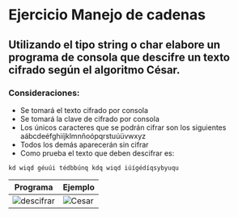 # Ejercicio Manejo de cadenas

## Utilizando el tipo string o char elabore un programa de consola que descifre un texto cifrado según el algoritmo César.

### Consideraciones:

- Se tomará el texto cifrado por consola
- Se tomará la clave de cifrado por consola
- Los únicos caracteres que se podrán cifrar son los siguientes aábcdeéfghiíjklmnñoópqrstuúüvwxyz
- Todos los demás aparecerán sin cifrar
- Como prueba el texto que deben descifrar es: 

```kd wiqd géuúi tédbbúnq kdq wiqd iúígédíqsybyuqu```

| Programa | Ejemplo |
|--------------|--------------|
| ![descifrar](https://github.com/louisrubin/prog3/assets/72027738/9bebb060-d218-4658-9cff-64b6f1d5126d) | ![Cesar](https://github.com/louisrubin/prog3/assets/72027738/06535fb2-5dd7-4447-8282-697346795278) | 




